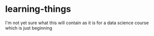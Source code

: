 # learning-things
I'm not yet sure what this will contain as it is for a data science course which is just beginning
